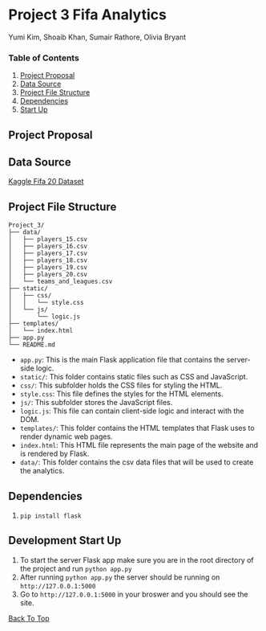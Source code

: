 # Project 3 Fifa Analytics
Yumi Kim, Shoaib Khan, Sumair Rathore, Olivia Bryant

### Table of Contents
1. [Project Proposal](#project-proposal)
2. [Data Source](#data-source)
3. [Project File Structure](#project-file-structure)
4. [Dependencies](#dependencies)
5. [Start Up](#development-start-up)

## Project Proposal

## Data Source
[Kaggle Fifa 20 Dataset](https://www.kaggle.com/datasets/stefanoleone992/fifa-20-complete-player-dataset?select=players_20.csv)

## Project File Structure
```
Project_3/
├── data/
│   ├── players_15.csv
│   ├── players_16.csv
│   ├── players_17.csv
│   ├── players_18.csv
│   ├── players_19.csv
│   ├── players_20.csv
│   └── teams_and_leagues.csv
├── static/
│   ├── css/
│   │   └── style.css
│   └── js/
│       └── logic.js
├── templates/
│   └── index.html
├── app.py
└── README.md
```

- `app.py`: This is the main Flask application file that contains the server-side logic.
- `static/`: This folder contains static files such as CSS and JavaScript.
- `css/`: This subfolder holds the CSS files for styling the HTML.
- `style.css`: This file defines the styles for the HTML elements.
- `js/`: This subfolder stores the JavaScript files.
- `logic.js`: This file can contain client-side logic and interact with the DOM.
- `templates/`: This folder contains the HTML templates that Flask uses to render dynamic web pages.
- `index.html`: This HTML file represents the main page of the website and is rendered by Flask.
- `data/`: This folder contains the csv data files that will be used to create the analytics.

## Dependencies
1. `pip install flask`

## Development Start Up
1. To start the server Flask app make sure you are in the root directory of the project and run `python app.py`
2. After running `python app.py` the server should be running on `http://127.0.0.1:5000`
3. Go to `http://127.0.0.1:5000` in your broswer and you should see the site.

[Back To Top](#project-3-fifa-20-analytics)